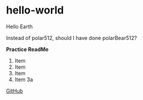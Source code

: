 # hello-world
Hello Earth

Instead of polar512, should I have done polarBear512?


**Practice ReadMe**

1. Item
1. Item
1. Item
  1. Item 3a
  
  [GitHub](http://github.com)
  
  
